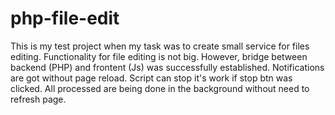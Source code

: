 # php-file-edit
This is my test project when my task was to create small service for files editing.
Functionality for file editing is not big. However, bridge between backend (PHP) and frontent (Js) was successfully established. Notifications are got without page reload.
Script can stop it's work if stop btn was clicked.
All processed are being done in the background without need to refresh page.
